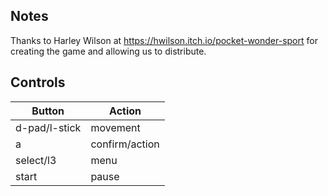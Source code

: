 
## Notes

Thanks to Harley Wilson at https://hwilson.itch.io/pocket-wonder-sport for creating the game and allowing us to distribute.

## Controls

|Button| Action |
|--|--|
| d-pad/l-stick| movement |
| a| confirm/action |
| select/l3| menu |
| start| pause |
